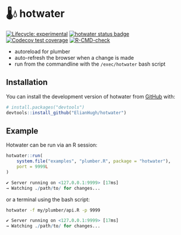 <!-- @format -->

# 🌡️💧 hotwater

<!-- badges: start -->

[![Lifecycle: experimental](https://img.shields.io/badge/lifecycle-experimental-orange.svg)](https://lifecycle.r-lib.org/articles/stages.html#experimental)
[![hotwater status badge](https://elianhugh.r-universe.dev/badges/hotwater)](https://elianhugh.r-universe.dev/hotwater)
[![Codecov test coverage](https://codecov.io/gh/ElianHugh/hotwater/branch/main/graph/badge.svg)](https://app.codecov.io/gh/ElianHugh/hotwater?branch=main)
[![R-CMD-check](https://github.com/ElianHugh/hotwater/actions/workflows/R-CMD-check.yaml/badge.svg)](https://github.com/ElianHugh/hotwater/actions/workflows/R-CMD-check.yaml)

<!-- badges: end -->

- autoreload for plumber
- auto-refresh the browser when a change is made
- run from the commandline with the `/exec/hotwater` bash script

## Installation

You can install the development version of hotwater from
[GitHub](https://github.com/) with:

```r
# install.packages("devtools")
devtools::install_github("ElianHugh/hotwater")
```

## Example

Hotwater can be run via an R session:

```r
hotwater::run(
    system.file("examples", "plumber.R", package = "hotwater"),
    port = 9999L
)
```

```r
✔ Server running on <127.0.0.1:9999> [17ms]
→ Watching ./path/to/ for changes...
```

or a terminal using the bash script:

```sh
hotwater -f my/plumber/api.R -p 9999
```

```r
✔ Server running on <127.0.0.1:9999> [17ms]
→ Watching ./path/to/ for changes...
```
